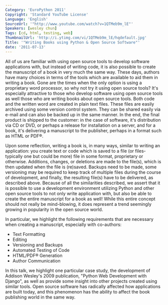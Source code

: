```yaml
---
Category: 'EuroPython 2011'
Copyright: 'Standard YouTube License'
Language: 'English'
SourceUrl: '"http://www.youtube.com/watch?v=1QTMeb9m_lE"'
Speakers: [wesley chun]
Tags: [cd, html, testing, web]
ThumbnailUrl: 'http://i.ytimg.com/vi/1QTMeb9m_lE/hqdefault.jpg'
Title: '"Writing Books using Python & Open Source Software"'
date: '2011-07-13'
---
```

All of us are familiar with using open source tools to develop software
applications with, but instead of writing code, it is also possible to create
the manuscript of a book in very much the same way. These days, authors have
many choices in terms of the tools which are available to aid them in writing
a book. Gone are the times when the only option is using a proprietary word
processor, so why not try it using open source tools? It's especially
attractive to those who develop software using open source tools as well those
who are writing books about open source tools. Both code and the written word
are created in plain text files. These files are easily archived using some
version control system. They can be shared easily via e-mail and can also be
backed up in the same manner. In the end, the final product is shipped to the
customer: in the case of software, it's distribution via CD or DVD, or perhaps
a release for installation on a server, and for a book, it's delivering a
manuscript to the publisher, perhaps in a format such as HTML or PDF®.

Upon some reflection, writing a book is, in many ways, similar to writing an
application: you create text or code which is saved to a file (or files-
typically one but could be more) file in some format, proprietary or
otherwise. Additions, changes, or deletions are made to the file(s), which is
then updated when the file is (re)saved. Backups need to be made, some
versioning may be required to keep track of multiple files during the course
of development, and finally, the resulting file(s) have to be delivered, as
described above. Because of all the similarities described, we assert that it
is possible to use a development environment utilizing Python and other open
source tools to not only write application with, but also be able to create
the entire manuscript for a book as well! While this entire concept should not
really be mind-blowing, it does represent a trend seemingly growing in
popularity in the open source world.

In particular, we highlight the following requirements that are necessary when
creating a manuscript, especially with co-authors:

  * Text Formatting
  * Editing
  * Versioning and Backups
  * Automated Testing of Code
  * HTML/PDF® Generation
  * Author Communication

In this talk, we highlight one particular case study, the development of
Addison Wesley's 2009 publication, "Python Web Development with Django", as
well as provide some insight into other projects created using similar tools.
Open source software has radically affected how applications are built today,
and this phenomenon has the ability to affect the book publishing world in the
same way.

